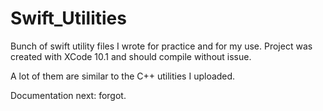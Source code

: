 # Swift_Utilities

Bunch of swift utility files I wrote for practice and for my use.
Project was created with XCode 10.1 and should compile without issue.

A lot of them are similar to the C++ utilities I uploaded.

Documentation next: forgot.
